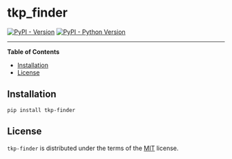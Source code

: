 # tkp_finder

[![PyPI - Version](https://img.shields.io/pypi/v/tkp-finder.svg)](https://pypi.org/project/tkp-finder)
[![PyPI - Python Version](https://img.shields.io/pypi/pyversions/tkp-finder.svg)](https://pypi.org/project/tkp-finder)

-----

**Table of Contents**

- [Installation](#installation)
- [License](#license)

## Installation

```console
pip install tkp-finder
```

## License

`tkp-finder` is distributed under the terms of the [MIT](https://spdx.org/licenses/MIT.html) license.

